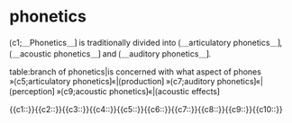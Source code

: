 # phonetics

⟮c1;＿Phonetics＿⟯ is traditionally divided into ⟮＿articulatory phonetics＿⟯, ⟮＿acoustic phonetics＿⟯ and ⟮＿auditory phonetics＿⟯.


table:branch of phonetics|is concerned with what aspect of phones
»⟮c5;articulatory phonetics⟯«|⟮production⟯
»⟮c7;auditory phonetics⟯«|⟮perception⟯
»⟮c9;acoustic phonetics⟯«|⟮acoustic effects⟯

<span class="cloze-dump">{{c1::}}{{c2::}}{{c3::}}{{c4::}}{{c5::}}{{c6::}}{{c7::}}{{c8::}}{{c9::}}{{c10::}}</span>